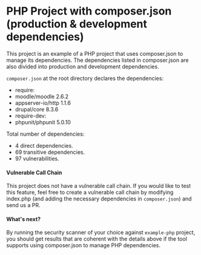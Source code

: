 # PHP Project with composer.json (production & development dependencies)

This project is an example of a PHP project that uses composer.json to manage its dependencies. The dependencies listed in  composer.json are also divided into production and development dependencies.

`composer.json` at the root directory declares the dependencies:
- require:
 - moodle/moodle 2.6.2
 - appserver-io/http 1.1.6
 - drupal/core 8.3.6
- require-dev:
 - phpunit/phpunit 5.0.10

Total number of dependencies:
- 4 direct dependencies.
- 69 transitive dependencies.
- 97 vulnerabilities.

#### Vulnerable Call Chain
This project does not have a vulnerable call chain. If you would like to test this feature, feel free to create a vulnerable call chain by modifying index.php (and adding the necessary dependencies in `composer.json`) and send us a PR.

#### What's next?
By running the security scanner of your choice against `example-php` project, you should get results that are coherent with the details above if the tool supports using composer.json to manage PHP dependencies.
